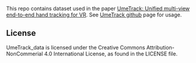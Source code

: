 This repo contains dataset used in the paper [UmeTrack: Unified multi-view end-to-end hand tracking for VR](https://research.facebook.com/publications/umetrack-unified-multi-view-end-to-end-hand-tracking-for-vr/). See [UmeTrack github](https://github.com/facebookresearch/UmeTrack) page for usage.

## License
UmeTrack_data is licensed under the Creative Commons Attribution-NonCommerial 4.0 International License, as found in the LICENSE file.
